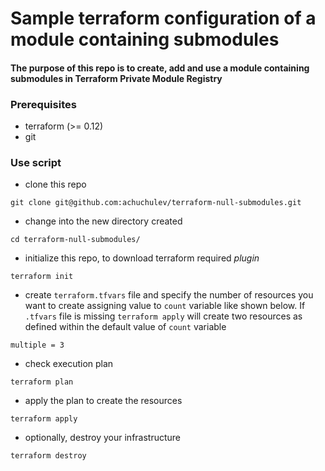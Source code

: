 # Sample terraform configuration of a module containing submodules

#### The purpose of this repo is to create, add and use a module containing submodules in Terraform Private Module Registry

### Prerequisites

* terraform (>= 0.12)
* git

### Use script

* clone this repo
```
git clone git@github.com:achuchulev/terraform-null-submodules.git
```

* change into the new directory created 
```
cd terraform-null-submodules/
```

* initialize this repo, to download terraform required *plugin*
```
terraform init
```

* create `terraform.tfvars` file and specify the number of resources you want to create assigning value to `count` variable like shown below. If `.tfvars` file is missing `terraform apply` will create two resources as defined within the default value of `count` variable

```
multiple = 3
```

* check execution plan
 ```
 terraform plan
 ```
 
* apply the plan to create the resources 
```
terraform apply
```

* optionally, destroy your infrastructure
```
terraform destroy
```
